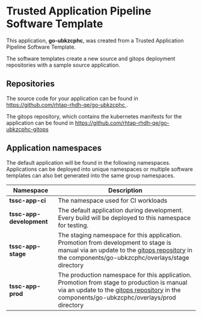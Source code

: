 # Trusted Application Pipeline Software Template

This application, **go-ubkzcphc**, was created from a Trusted Application Pipeline Software Template.

The software templates create a new source and gitops deployment repositories with a sample source application. 

## Repositories

The source code for your application can be found in [https://github.com/rhtap-rhdh-qe/go-ubkzcphc ](https://github.com/rhtap-rhdh-qe/go-ubkzcphc ).
 
The gitops repository, which contains the kubernetes manifests for the application can be found in 
[https://github.com/rhtap-rhdh-qe/go-ubkzcphc-gitops ](https://github.com/rhtap-rhdh-qe/go-ubkzcphc-gitops ) 

## Application namespaces 

The default application will be found in the following namespaces. Applications can be deployed into unique namespaces or multiple software templates can also bet generated into the same group namespaces.  

|  Namespace   |  Description   |  
| -------- | -------- |
| **tssc-app-ci** | The namespace used for CI workloads |
| **tssc-app-development** | The default application during development. Every build will be deployed to this namespace for testing. |
| **tssc-app-stage** | The staging namespace for this application. Promotion from development to stage is manual via an update to the [gitops repository](https://github.com/rhtap-rhdh-qe/go-ubkzcphc-gitops ) in the components/go-ubkzcphc/overlays/stage directory |
| **tssc-app-prod** | The production namespace for this application. Promotion from stage to production is manual via an update to the [gitops repository](https://github.com/rhtap-rhdh-qe/go-ubkzcphc-gitops ) in the components/go-ubkzcphc/overlays/prod directory |